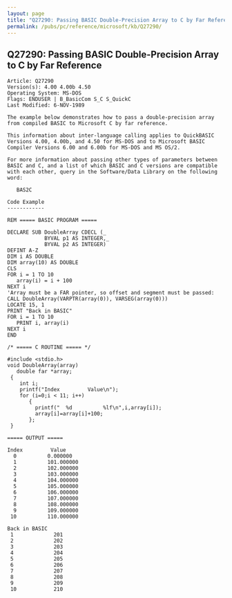 ```yaml
---
layout: page
title: "Q27290: Passing BASIC Double-Precision Array to C by Far Reference"
permalink: /pubs/pc/reference/microsoft/kb/Q27290/
---
```


## Q27290: Passing BASIC Double-Precision Array to C by Far Reference

	Article: Q27290
	Version(s): 4.00 4.00b 4.50
	Operating System: MS-DOS
	Flags: ENDUSER | B_BasicCom S_C S_QuickC
	Last Modified: 6-NOV-1989
	
	The example below demonstrates how to pass a double-precision array
	from compiled BASIC to Microsoft C by far reference.
	
	This information about inter-language calling applies to QuickBASIC
	Versions 4.00, 4.00b, and 4.50 for MS-DOS and to Microsoft BASIC
	Compiler Versions 6.00 and 6.00b for MS-DOS and MS OS/2.
	
	For more information about passing other types of parameters between
	BASIC and C, and a list of which BASIC and C versions are compatible
	with each other, query in the Software/Data Library on the following
	word:
	
	   BAS2C
	
	Code Example
	------------
	
	REM ===== BASIC PROGRAM =====
	
	DECLARE SUB DoubleArray CDECL (_
	            BYVAL p1 AS INTEGER,_
	            BYVAL p2 AS INTEGER)
	DEFINT A-Z
	DIM i AS DOUBLE
	DIM array(10) AS DOUBLE
	CLS
	FOR i = 1 TO 10
	   array(i) = i + 100
	NEXT i
	'Array must be a FAR pointer, so offset and segment must be passed:
	CALL DoubleArray(VARPTR(array(0)), VARSEG(array(0)))
	LOCATE 15, 1
	PRINT "Back in BASIC"
	FOR i = 1 TO 10
	   PRINT i, array(i)
	NEXT i
	END
	
	/* ===== C ROUTINE ===== */
	
	#include <stdio.h>
	void DoubleArray(array)
	   double far *array;
	 {
	    int i;
	    printf("Index         Value\n");
	    for (i=0;i < 11; i++)
	       {
	         printf("  %d          %lf\n",i,array[i]);
	         array[i]=array[i]+100;
	       };
	 }
	
	===== OUTPUT =====
	
	Index         Value
	  0          0.000000
	  1          101.000000
	  2          102.000000
	  3          103.000000
	  4          104.000000
	  5          105.000000
	  6          106.000000
	  7          107.000000
	  8          108.000000
	  9          109.000000
	 10          110.000000
	
	Back in BASIC
	 1             201
	 2             202
	 3             203
	 4             204
	 5             205
	 6             206
	 7             207
	 8             208
	 9             209
	 10            210
